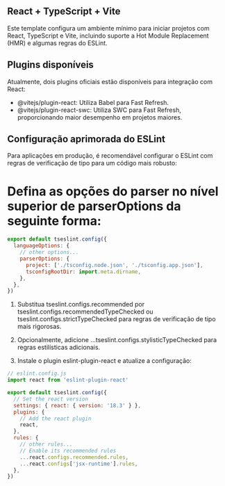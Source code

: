 ## React + TypeScript + Vite
Este template configura um ambiente mínimo para iniciar projetos com React, TypeScript e Vite, incluindo suporte a Hot Module Replacement (HMR) e algumas regras do ESLint.

## Plugins disponíveis
Atualmente, dois plugins oficiais estão disponíveis para integração com React:

* @vitejs/plugin-react: Utiliza Babel para Fast Refresh.
* @vitejs/plugin-react-swc: Utiliza SWC para Fast Refresh, proporcionando maior desempenho em projetos maiores.

## Configuração aprimorada do ESLint
Para aplicações em produção, é recomendável configurar o ESLint com regras de verificação de tipo para um código mais robusto:

# Defina as opções do parser no nível superior de parserOptions da seguinte forma:

```js
export default tseslint.config({
  languageOptions: {
    // other options...
    parserOptions: {
      project: ['./tsconfig.node.json', './tsconfig.app.json'],
      tsconfigRootDir: import.meta.dirname,
    },
  },
})
```

1. Substitua tseslint.configs.recommended por tseslint.configs.recommendedTypeChecked ou tseslint.configs.strictTypeChecked para regras de verificação de tipo mais rigorosas.

2. Opcionalmente, adicione ...tseslint.configs.stylisticTypeChecked para regras estilísticas adicionais.

3. Instale o plugin eslint-plugin-react e atualize a configuração:

```js
// eslint.config.js
import react from 'eslint-plugin-react'

export default tseslint.config({
  // Set the react version
  settings: { react: { version: '18.3' } },
  plugins: {
    // Add the react plugin
    react,
  },
  rules: {
    // other rules...
    // Enable its recommended rules
    ...react.configs.recommended.rules,
    ...react.configs['jsx-runtime'].rules,
  },
})
```
